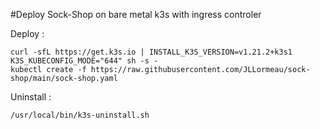 #Deploy Sock-Shop on bare metal k3s with ingress controler


Deploy :

    curl -sfL https://get.k3s.io | INSTALL_K3S_VERSION=v1.21.2+k3s1 K3S_KUBECONFIG_MODE="644" sh -s - 
    kubectl create -f https://raw.githubusercontent.com/JLLormeau/sock-shop/main/sock-shop.yaml
    

Uninstall : 

    /usr/local/bin/k3s-uninstall.sh
    
    
